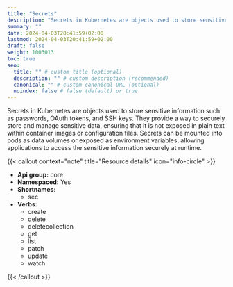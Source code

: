 ```yaml
---
title: "Secrets"
description: "Secrets in Kubernetes are objects used to store sensitive information such as passwords, OAuth tokens, and SSH keys. They provide a way to securely store and manage sensitive data, ensuring that it is not exposed in plain text within container images or configuration files. Secrets can be mounted into pods as data volumes or exposed as environment variables, allowing applications to access the sensitive information securely at runtime."
summary: ""
date: 2024-04-03T20:41:59+02:00
lastmod: 2024-04-03T20:41:59+02:00
draft: false
weight: 1003013
toc: true
seo:
  title: "" # custom title (optional)
  description: "" # custom description (recommended)
  canonical: "" # custom canonical URL (optional)
  noindex: false # false (default) or true
---
```

Secrets in Kubernetes are objects used to store sensitive information such as passwords, OAuth tokens, and SSH keys. They provide a way to securely store and manage sensitive data, ensuring that it is not exposed in plain text within container images or configuration files. Secrets can be mounted into pods as data volumes or exposed as environment variables, allowing applications to access the sensitive information securely at runtime.

{{< callout context="note" title="Resource details" icon="info-circle" >}}

* **Api group:** core
* **Namespaced:** Yes
* **Shortnames:** 
  * sec
* **Verbs:**
  * create
  * delete
  * deletecollection
  * get
  * list
  * patch
  * update
  * watch

{{< /callout >}}
